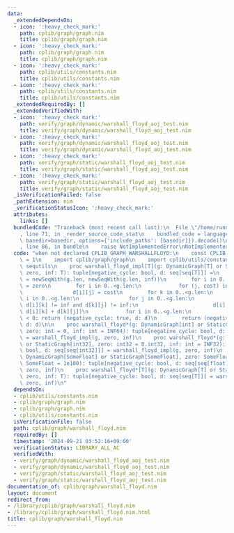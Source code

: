 ```yaml
---
data:
  _extendedDependsOn:
  - icon: ':heavy_check_mark:'
    path: cplib/graph/graph.nim
    title: cplib/graph/graph.nim
  - icon: ':heavy_check_mark:'
    path: cplib/graph/graph.nim
    title: cplib/graph/graph.nim
  - icon: ':heavy_check_mark:'
    path: cplib/utils/constants.nim
    title: cplib/utils/constants.nim
  - icon: ':heavy_check_mark:'
    path: cplib/utils/constants.nim
    title: cplib/utils/constants.nim
  _extendedRequiredBy: []
  _extendedVerifiedWith:
  - icon: ':heavy_check_mark:'
    path: verify/graph/dynamic/warshall_floyd_aoj_test.nim
    title: verify/graph/dynamic/warshall_floyd_aoj_test.nim
  - icon: ':heavy_check_mark:'
    path: verify/graph/dynamic/warshall_floyd_aoj_test.nim
    title: verify/graph/dynamic/warshall_floyd_aoj_test.nim
  - icon: ':heavy_check_mark:'
    path: verify/graph/static/warshall_floyd_aoj_test.nim
    title: verify/graph/static/warshall_floyd_aoj_test.nim
  - icon: ':heavy_check_mark:'
    path: verify/graph/static/warshall_floyd_aoj_test.nim
    title: verify/graph/static/warshall_floyd_aoj_test.nim
  _isVerificationFailed: false
  _pathExtension: nim
  _verificationStatusIcon: ':heavy_check_mark:'
  attributes:
    links: []
  bundledCode: "Traceback (most recent call last):\n  File \"/home/runner/.local/lib/python3.10/site-packages/onlinejudge_verify/documentation/build.py\"\
    , line 71, in _render_source_code_stat\n    bundled_code = language.bundle(stat.path,\
    \ basedir=basedir, options={'include_paths': [basedir]}).decode()\n  File \"/home/runner/.local/lib/python3.10/site-packages/onlinejudge_verify/languages/nim.py\"\
    , line 86, in bundle\n    raise NotImplementedError\nNotImplementedError\n"
  code: "when not declared CPLIB_GRAPH_WARSHALLFLOYD:\n    const CPLIB_GRAPH_WARSHALLFLOYD*\
    \ = 1\n    import cplib/graph/graph\n    import cplib/utils/constants\n    import\
    \ sequtils\n    proc warshall_floyd_impl[T](g: DynamicGraph[T] or StaticGraph[T],\
    \ zero, inf: T): tuple[negative_cycle: bool, d: seq[seq[T]]] =\n        var d\
    \ = newSeqWith(g.len, newSeqWith(g.len, inf))\n        for i in 0..<g.len: d[i][i]\
    \ = zero\n        for i in 0..<g.len:\n            for (j, cost) in g.to_and_cost(i):\n\
    \                d[i][j] = cost\n        for k in 0..<g.len:\n            for\
    \ i in 0..<g.len:\n                for j in 0..<g.len:\n                    if\
    \ d[i][k] != inf and d[k][j] != inf:\n                        d[i][j] = min(d[i][j],\
    \ d[i][k] + d[k][j])\n            for i in 0..<g.len:\n                if d[i][i]\
    \ < 0: return (negative_cycle: true, d: d)\n        return (negative_cycle: false,\
    \ d: d)\n\n    proc warshall_floyd*(g: DynamicGraph[int] or StaticGraph[int],\
    \ zero: int = 0, inf: int = INF64): tuple[negative_cycle: bool, d: seq[seq[int]]]\
    \ = warshall_floyd_impl(g, zero, inf)\n    proc warshall_floyd*(g: DynamicGraph[int32]\
    \ or StaticGraph[int32], zero: int32 = 0.int32, inf: int = INF32): tuple[negative_cycle:\
    \ bool, d: seq[seq[int32]]] = warshall_floyd_impl(g, zero, inf)\n    proc warshall_floyd*(g:\
    \ DynamicGraph[SomeFloat] or StaticGraph[SomeFloat], zero: SomeFloat = 0.0, inf:\
    \ SomeFloat = 1e100): tuple[negative_cycle: bool, d: seq[seq[float]]] = warshall_floyd_impl(g,\
    \ zero, inf)\n    proc warshall_floyd*[T](g: DynamicGraph[T] or StaticGraph[T],\
    \ zero, inf: T): tuple[negative_cycle: bool, d: seq[seq[T]]] = warshall_floyd_impl(g,\
    \ zero, inf)\n"
  dependsOn:
  - cplib/utils/constants.nim
  - cplib/graph/graph.nim
  - cplib/graph/graph.nim
  - cplib/utils/constants.nim
  isVerificationFile: false
  path: cplib/graph/warshall_floyd.nim
  requiredBy: []
  timestamp: '2024-09-21 03:52:16+09:00'
  verificationStatus: LIBRARY_ALL_AC
  verifiedWith:
  - verify/graph/dynamic/warshall_floyd_aoj_test.nim
  - verify/graph/dynamic/warshall_floyd_aoj_test.nim
  - verify/graph/static/warshall_floyd_aoj_test.nim
  - verify/graph/static/warshall_floyd_aoj_test.nim
documentation_of: cplib/graph/warshall_floyd.nim
layout: document
redirect_from:
- /library/cplib/graph/warshall_floyd.nim
- /library/cplib/graph/warshall_floyd.nim.html
title: cplib/graph/warshall_floyd.nim
---
```

